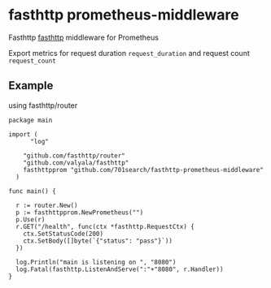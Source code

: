 # fasthttp prometheus-middleware
Fasthttp [fasthttp](https://github.com/valyala/fasthttp) middleware for Prometheus

Export metrics for request duration ```request_duration``` and request count ```request_count```

## Example 
using fasthttp/router

    package main

    import (
	      "log"

        "github.com/fasthttp/router"
        "github.com/valyala/fasthttp"
        fasthttpprom "github.com/701search/fasthttp-prometheus-middleware"
      )

    func main() {

      r := router.New()
      p := fasthttpprom.NewPrometheus("")
      p.Use(r)
      r.GET("/health", func(ctx *fasthttp.RequestCtx) {
        ctx.SetStatusCode(200)
        ctx.SetBody([]byte(`{"status": "pass"}`))
      })

      log.Println("main is listening on ", "8080")
      log.Fatal(fasthttp.ListenAndServe(":"+"8080", r.Handler))
    }
